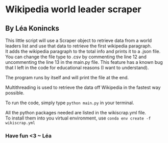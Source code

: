 # Wikipedia world leader scraper
## By Léa Konincks

This little script will use a Scraper object to retrieve data from a world leaders list and use that data to retrieve the first wikipedia paragraph.\
It adds the wikipedia paragraph to the total info and prints it to a .json file.\
You can change the file type to .csv by commenting the line 12 and uncommenting the line 13 in the main.py file. This feature has a known bug that I left in the code for educational reasons (I want to understand).

The program runs by itself and will print the file at the end.

Multithreading is used to retrieve the data off Wikipedia in the fastest way possible.

To run the code, simply type ```python main.py``` in your terminal.

All the python packages needed are listed in the wikiscrap.yml file.\
To install them into you virtual environment, use ```conda env create -f wikiscrap.yml```

### Have fun <3 ~ Léa
